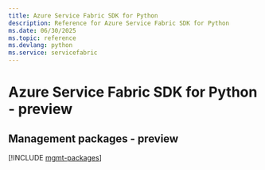 ```yaml
---
title: Azure Service Fabric SDK for Python
description: Reference for Azure Service Fabric SDK for Python
ms.date: 06/30/2025
ms.topic: reference
ms.devlang: python
ms.service: servicefabric
---
```

# Azure Service Fabric SDK for Python - preview

## Management packages - preview
[!INCLUDE [mgmt-packages](service-fabric-mgmt-index.md)]
